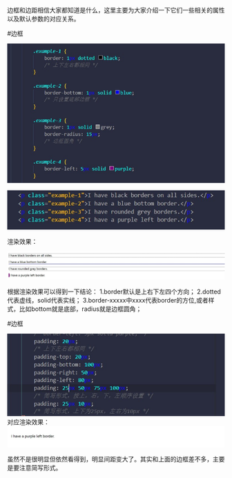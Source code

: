 
边框和边距相信大家都知道是什么，这里主要为大家介绍一下它们一些相关的属性以及默认参数的对应关系。

#边框

![avater](CSS_image/snipaste20220517_155425.jpg)

![avater](CSS_image/snipaste20220517_155456.jpg)

渲染效果：

![avater](CSS_image/snipaste20220517_155557.jpg)

根据渲染效果可以得到一下结论：
    1.border默认是上右下左四个方向；
    2.dotted代表虚线，solid代表实线；
    3.border-xxxxx中xxxx代表border的方位,或者样式，比如bottom就是底部，radius就是边框圆角；

#边框

![avater](CSS_image/snipaste20220517_181427.jpg)
对应渲染效果：
![avater](CSS_image/snipaste20220517_181439.jpg)

虽然不是很明显但依然看得到，明显间距变大了。其实和上面的边框差不多，主要是要注意简写形式。

